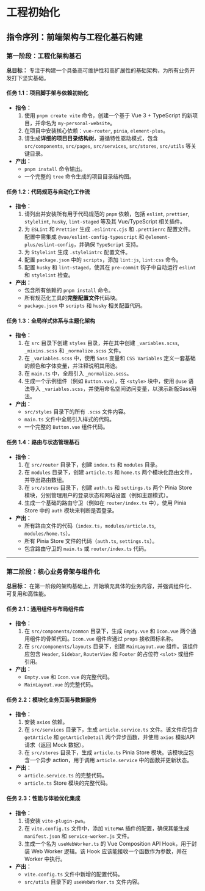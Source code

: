 # 工程初始化

## **指令序列：前端架构与工程化基石构建**

### **第一阶段：工程化架构基石**

**总目标：** 专注于构建一个具备高可维护性和高扩展性的基础架构，为所有业务开发打下坚实基础。

#### **任务 1.1：项目脚手架与依赖初始化**

- **指令：**
  1. 使用 `pnpm create vite` 命令，创建一个基于 Vue 3 + TypeScript 的新项目，并命名为 `my-personal-website`。
  2. 在项目中安装核心依赖：`vue-router`, `pinia`, `element-plus`。
  3. 请生成**详细的项目目录结构树**，遵循特性驱动模式，包含 `src/components`, `src/pages`, `src/services`, `src/stores`, `src/utils` 等关键目录。
- **产出：**
  - `pnpm install` 命令输出。
  - 一个完整的 `tree` 命令生成的项目目录结构图。

#### **任务 1.2：代码规范与自动化工作流**

- **指令：**
  1. 请列出并安装所有用于代码规范的 `pnpm` 依赖，包括 `eslint`, `prettier`, `stylelint`, `husky`, `lint-staged` 等及其 Vue/TypeScript 相关插件。
  2. 为 `ESLint` 和 `Prettier` 生成 `.eslintrc.cjs` 和 `.prettierrc` 配置文件。配置中需集成 `@vue/eslint-config-typescript` 和 `@element-plus/eslint-config`，并确保 `TypeScript` 支持。
  3. 为 `Stylelint` 生成 `.stylelintrc` 配置文件。
  4. 配置 `package.json` 中的 `scripts`，添加 `lint:js`, `lint:css` 命令。
  5. 配置 `husky` 和 `lint-staged`，使其在 `pre-commit` 钩子中自动运行 `eslint` 和 `stylelint` 检查。
- **产出：**
  - 包含所有依赖的 `pnpm install` 命令。
  - 所有规范化工具的**完整配置文件**代码块。
  - `package.json` 中 `scripts` 和 `husky` 相关配置代码。

#### **任务 1.3：全局样式体系与主题化架构**

- **指令：**
  1. 在 `src` 目录下创建 `styles` 目录，并在其中创建 `_variables.scss`, `_mixins.scss` 和 `_normalize.scss` 文件。
  2. 在 `_variables.scss` 中，使用 `Sass` 变量和 `CSS Variables` 定义一套基础的颜色和字体变量，并注释说明其用途。
  3. 在 `main.ts` 中，全局引入 `_normalize.scss`。
  4. 生成一个示例组件（例如 `Button.vue`），在 `<style>` 块中，使用 `@use` 语法导入 `_variables.scss`，并使用命名空间访问变量，以演示新版Sass用法。
- **产出：**
  - `src/styles` 目录下的所有 `.scss` 文件内容。
  - `main.ts` 文件中全局引入样式的代码。
  - 一个完整的 `Button.vue` 组件代码。

#### **任务 1.4：路由与状态管理基石**

- **指令：**
  1. 在 `src/router` 目录下，创建 `index.ts` 和 `modules` 目录。
  2. 在 `modules` 目录下，创建 `article.ts` 和 `home.ts` 两个模块化路由文件，并导出路由数组。
  3. 在 `src/stores` 目录下，创建 `auth.ts` 和 `settings.ts` 两个 Pinia Store 模块，分别管理用户的登录状态和网站设置（例如主题模式）。
  4. 生成一个基础的路由守卫（例如在 `router/index.ts` 中），使用 Pinia Store 中的 `auth` 模块来判断是否登录。
- **产出：**
  - 所有路由文件的代码（`index.ts`，`modules/article.ts`, `modules/home.ts`）。
  - 所有 Pinia Store 文件的代码（`auth.ts`, `settings.ts`）。
  - 包含路由守卫的 `main.ts` 或 `router/index.ts` 代码。

---

### **第二阶段：核心业务骨架与组件化**

**总目标：** 在第一阶段的架构基础上，开始填充具体的业务内容，并强调组件化、可复用和高性能。

#### **任务 2.1：通用组件与布局组件库**

- **指令：**
  1. 在 `src/components/common` 目录下，生成 `Empty.vue` 和 `Icon.vue` 两个通用组件的骨架代码。`Icon.vue` 组件应通过 `props` 接收图标名称。
  2. 在 `src/components/layouts` 目录下，创建 `MainLayout.vue` 组件。该组件应包含 `Header`, `Sidebar`, `RouterView` 和 `Footer` 的占位符 `<slot>` 或组件引用。
- **产出：**
  - `Empty.vue` 和 `Icon.vue` 的完整代码。
  - `MainLayout.vue` 的完整代码。

#### **任务 2.2：模块化业务页面与数据服务**

- **指令：**
  1. 安装 `axios` 依赖。
  2. 在 `src/services` 目录下，生成 `article.service.ts` 文件。该文件应包含 `getArticle` 和 `getArticleDetail` 两个异步函数，并使用 `axios` 模拟API请求（返回 Mock 数据）。
  3. 在 `src/stores` 目录下，生成 `article.ts` Pinia Store 模块。该模块应包含一个异步 action，用于调用 `article.service` 中的函数并更新状态。
- **产出：**
  - `article.service.ts` 的完整代码。
  - `article.ts` Store 模块的完整代码。

#### **任务 2.3：性能与体验优化集成**

- **指令：**
  1. 请安装 `vite-plugin-pwa`。
  2. 在 `vite.config.ts` 文件中，添加 `VitePWA` 插件的配置，确保其能生成 `manifest.json` 和 `service-worker.js` 文件。
  3. 生成一个名为 `useWebWorker.ts` 的 Vue Composition API Hook，用于封装 Web Worker 逻辑。该 Hook 应该能接收一个函数作为参数，并在 Worker 中执行。
- **产出：**
  - `vite.config.ts` 文件中新增的配置代码。
  - `src/utils` 目录下的 `useWebWorker.ts` 文件内容。
